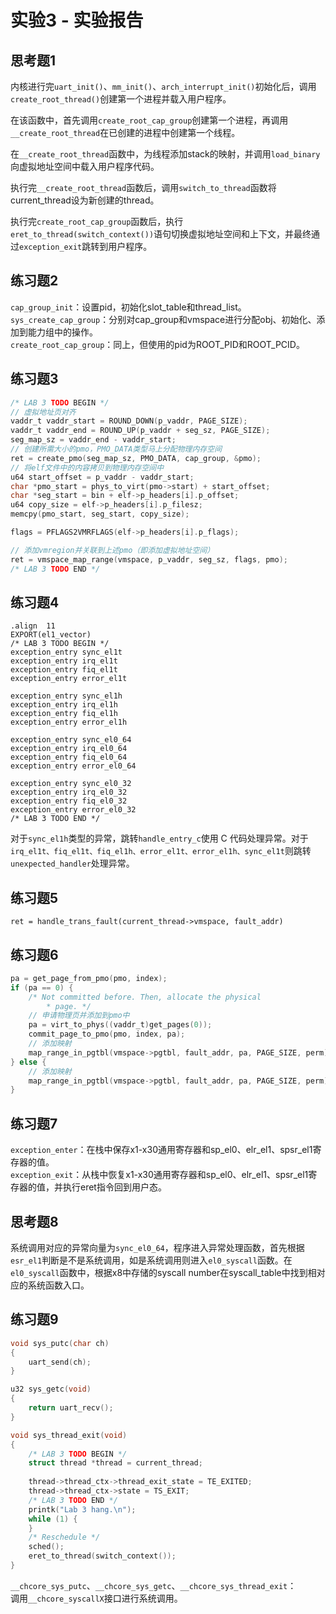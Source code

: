 # 实验3 - 实验报告

## 思考题1
内核进行完`uart_init()`、`mm_init()`、`arch_interrupt_init()`初始化后，调用`create_root_thread()`创建第一个进程并载入用户程序。  

在该函数中，首先调用`create_root_cap_group`创建第一个进程，再调用`__create_root_thread`在已创建的进程中创建第一个线程。  

在`__create_root_thread`函数中，为线程添加stack的映射，并调用`load_binary`向虚拟地址空间中载入用户程序代码。  

执行完`__create_root_thread`函数后，调用`switch_to_thread`函数将current_thread设为新创建的thread。  

执行完`create_root_cap_group`函数后，执行`eret_to_thread(switch_context())`语句切换虚拟地址空间和上下文，并最终通过`exception_exit`跳转到用户程序。

## 练习题2

`cap_group_init`：设置pid，初始化slot_table和thread_list。  
`sys_create_cap_group`：分别对cap_group和vmspace进行分配obj、初始化、添加到能力组中的操作。  
`create_root_cap_group`：同上，但使用的pid为ROOT_PID和ROOT_PCID。  

## 练习题3

```c
/* LAB 3 TODO BEGIN */
// 虚拟地址页对齐
vaddr_t vaddr_start = ROUND_DOWN(p_vaddr, PAGE_SIZE);
vaddr_t vaddr_end = ROUND_UP(p_vaddr + seg_sz, PAGE_SIZE);
seg_map_sz = vaddr_end - vaddr_start;
// 创建所需大小的pmo，PMO_DATA类型马上分配物理内存空间
ret = create_pmo(seg_map_sz, PMO_DATA, cap_group, &pmo);
// 将elf文件中的内容拷贝到物理内存空间中
u64 start_offset = p_vaddr - vaddr_start;
char *pmo_start = phys_to_virt(pmo->start) + start_offset;
char *seg_start = bin + elf->p_headers[i].p_offset;
u64 copy_size = elf->p_headers[i].p_filesz;
memcpy(pmo_start, seg_start, copy_size);

flags = PFLAGS2VMRFLAGS(elf->p_headers[i].p_flags);

// 添加vmregion并关联到上述pmo（即添加虚拟地址空间）
ret = vmspace_map_range(vmspace, p_vaddr, seg_sz, flags, pmo);
/* LAB 3 TODO END */
```

## 练习题4

```armasm
.align	11
EXPORT(el1_vector)
/* LAB 3 TODO BEGIN */
exception_entry sync_el1t
exception_entry irq_el1t
exception_entry fiq_el1t
exception_entry error_el1t

exception_entry sync_el1h
exception_entry irq_el1h
exception_entry fiq_el1h
exception_entry error_el1h

exception_entry sync_el0_64
exception_entry irq_el0_64
exception_entry fiq_el0_64
exception_entry error_el0_64

exception_entry sync_el0_32
exception_entry irq_el0_32
exception_entry fiq_el0_32
exception_entry error_el0_32
/* LAB 3 TODO END */
```
对于`sync_el1h`类型的异常，跳转`handle_entry_c`使用 C 代码处理异常。对于`irq_el1t、fiq_el1t、fiq_el1h、error_el1t、error_el1h、sync_el1t`则跳转`unexpected_handler`处理异常。

## 练习题5

`ret = handle_trans_fault(current_thread->vmspace, fault_addr)`

## 练习题6

```c
pa = get_page_from_pmo(pmo, index);
if (pa == 0) {
    /* Not committed before. Then, allocate the physical
        * page. */
    // 申请物理页并添加到pmo中
    pa = virt_to_phys((vaddr_t)get_pages(0));
    commit_page_to_pmo(pmo, index, pa);
    // 添加映射
    map_range_in_pgtbl(vmspace->pgtbl, fault_addr, pa, PAGE_SIZE, perm);
} else {
    // 添加映射
    map_range_in_pgtbl(vmspace->pgtbl, fault_addr, pa, PAGE_SIZE, perm);
}
```

## 练习题7

`exception_enter`：在栈中保存x1-x30通用寄存器和sp_el0、elr_el1、spsr_el1寄存器的值。  
`exception_exit`：从栈中恢复x1-x30通用寄存器和sp_el0、elr_el1、spsr_el1寄存器的值，并执行eret指令回到用户态。  

## 思考题8

系统调用对应的异常向量为`sync_el0_64`，程序进入异常处理函数，首先根据`esr_el1`判断是不是系统调用，如是系统调用则进入`el0_syscall`函数。在`el0_syscall`函数中，根据x8中存储的syscall number在syscall_table中找到相对应的系统函数入口。

## 练习题9
```c
void sys_putc(char ch)
{
    uart_send(ch);
}

u32 sys_getc(void)
{
    return uart_recv();
}

void sys_thread_exit(void)
{
    /* LAB 3 TODO BEGIN */
    struct thread *thread = current_thread;
    
    thread->thread_ctx->thread_exit_state = TE_EXITED;
    thread->thread_ctx->state = TS_EXIT;
    /* LAB 3 TODO END */
    printk("Lab 3 hang.\n");
    while (1) {
    }
    /* Reschedule */
    sched();
    eret_to_thread(switch_context());
}
```
`__chcore_sys_putc`、`__chcore_sys_getc`、`__chcore_sys_thread_exit`：  
调用`__chcore_syscallX`接口进行系统调用。
